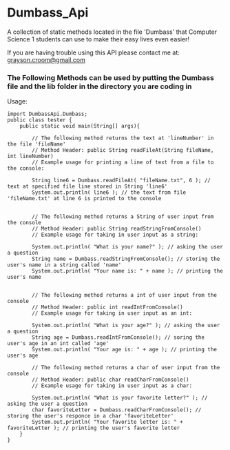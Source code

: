 # Dumbass_Api
A collection of static methods located in the file 'Dumbass' that Computer Science 1 students can use to make their easy lives even easier!

If you are having trouble using this API please contact me at: grayson.croom@gmail.com

<h3>The Following Methods can be used by putting the Dumbass file and the lib folder in the directory you are coding in</h3>

Usage:
```
import DumbassApi.Dumbass;
public class tester {
	public static void main(String[] args){
		
		// The following method returns the text at 'lineNumber' in the file 'fileName'
		// Method Header: public String readFileAt(String fileName, int lineNumber)
		// Example usage for printing a line of text from a file to the console:
		
		String line6 = Dumbass.readFileAt( "fileName.txt", 6 ); // text at specified file line stored in String 'line6'
		System.out.println( line6 ); // the text from file 'fileName.txt' at line 6 is printed to the console
		
		
		// The following method returns a String of user input from the console
		// Method Header: public String readStringFromConsole()
		// Example usage for taking in user input as a string:
		
		System.out.println( "What is your name?" ); // asking the user a question
		String name = Dumbass.readStringFromConsole(); // storing the user's name in a string called 'name'
		System.out.println( "Your name is: " + name ); // printing the user's name
		
		
		// The following method returns a int of user input from the console
		// Method Header: public int readIntFromConsole()
		// Example usage for taking in user input as an int:
		
		System.out.println( "What is your age?" ); // asking the user a question
		String age = Dumbass.readIntFromConsole(); // soring the user's age in an int called 'age'
		System.out.println( "Your age is: " + age ); // printing the user's age
		
		// The following method returns a char of user input from the console
		// Method Header: public char readCharFromConsole()
		// Example usage for taking in user input as a char:
		
		System.out.println( "What is your favorite letter?" ); // asking the user a question
		char favoriteLetter = Dumbass.readCharFromConsole(); // storing the user's responce in a char 'favoriteLetter'
		System.out.println( "Your favorite letter is: " + favoriteLetter ); // printing the user's favorite letter
	}
}
```
